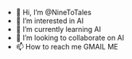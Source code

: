 - 👋 Hi, I’m @NineToTales
- 👀 I’m interested in AI
- 🌱 I’m currently learning AI
- 💞️ I’m looking to collaborate on AI
- 📫 How to reach me GMAIL ME

<!---
NineToTales/NineToTales is a ✨ special ✨ repository because its `README.md` (this file) appears on your GitHub profile.
You can click the Preview link to take a look at your changes.
--->

